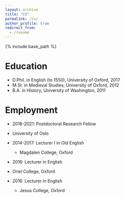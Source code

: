 ```yaml
---
layout: archive
title: "CV"
permalink: /cv/
author_profile: true
redirect_from:
  - /resume
---
```


{% include base_path %}

Education
======
* D.Phil. in English (to 1550), University of Oxford, 2017
* M.St. in Medieval Studies, University of Oxford, 2012
* B.A. in History, University of Washington, 2011

Employment
======
*  2018-2021: Postdoctoral Research Fellow
  * University of Oslo

* 2014-2017: Lecturer I in Old English
  * Magdalen College, Oxford
  
 * 2016: Lecturer in English
  * Oriel College, Oxford
  
* 2016: Lecturer in English
  * Jesus College, Oxford
  
<!---
Publications
======
  <ul>{% for post in site.publications %}
    {% include archive-single-cv.html %}
  {% endfor %}</ul>
  
Talks
======
  <ul>{% for post in site.talks %}
    {% include archive-single-talk-cv.html %}
  {% endfor %}</ul>
  
Teaching
======
  <ul>{% for post in site.teaching %}
    {% include archive-single-cv.html %}
  {% endfor %}</ul>
  
Service and leadership
======
* Currently signed in to 43 different slack teams

-->
